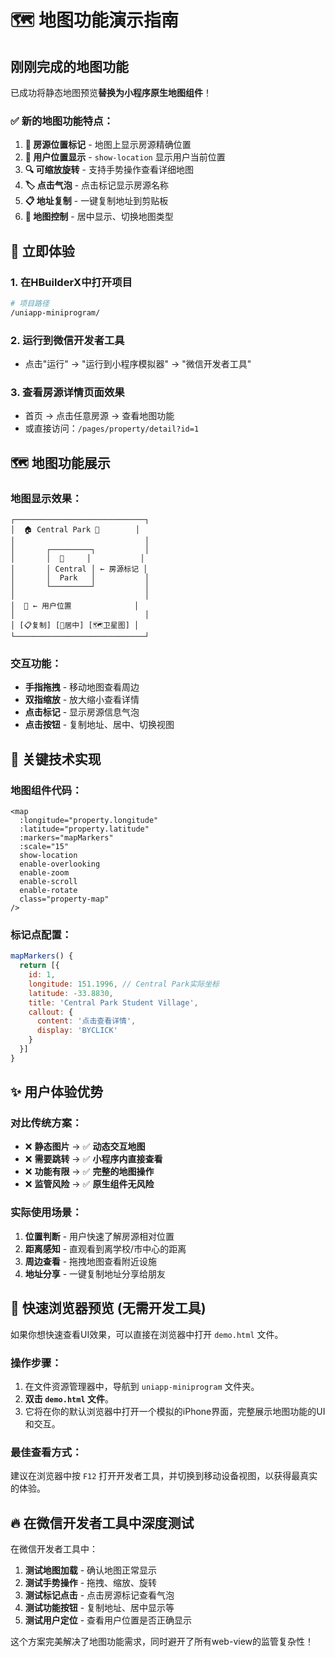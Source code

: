 # 🗺️ 地图功能演示指南

## 刚刚完成的地图功能

已成功将静态地图预览**替换为小程序原生地图组件**！

### ✅ 新的地图功能特点：

1. **📍 房源位置标记** - 地图上显示房源精确位置
2. **📱 用户位置显示** - `show-location` 显示用户当前位置
3. **🔍 可缩放旋转** - 支持手势操作查看详细地图
4. **🏷️ 点击气泡** - 点击标记显示房源名称
5. **📋 地址复制** - 一键复制地址到剪贴板
6. **🎯 地图控制** - 居中显示、切换地图类型

## 🚀 立即体验

### 1. 在HBuilderX中打开项目
```bash
# 项目路径
/uniapp-miniprogram/
```

### 2. 运行到微信开发者工具
- 点击"运行" → "运行到小程序模拟器" → "微信开发者工具"

### 3. 查看房源详情页面效果
- 首页 → 点击任意房源 → 查看地图功能
- 或直接访问：`/pages/property/detail?id=1`

## 🗺️ 地图功能展示

### 地图显示效果：
```
┌─────────────────────────────┐
│  🏠 Central Park 📍        │
│                             │
│       ┌─────────┐           │
│       │  🏢     │           │
│       │ Central │ ← 房源标记 │
│       │  Park   │           │
│       └─────────┘           │
│                             │
│  📍 ← 用户位置              │
│                             │
│ [📋复制] [🎯居中] [🗺️卫星图] │
└─────────────────────────────┘
```

### 交互功能：
- **手指拖拽** - 移动地图查看周边
- **双指缩放** - 放大缩小查看详情
- **点击标记** - 显示房源信息气泡
- **点击按钮** - 复制地址、居中、切换视图

## 🎯 关键技术实现

### 地图组件代码：
```vue
<map 
  :longitude="property.longitude" 
  :latitude="property.latitude"
  :markers="mapMarkers"
  :scale="15"
  show-location
  enable-overlooking
  enable-zoom
  enable-scroll
  enable-rotate
  class="property-map"
/>
```

### 标记点配置：
```javascript
mapMarkers() {
  return [{
    id: 1,
    longitude: 151.1996, // Central Park实际坐标
    latitude: -33.8830,
    title: 'Central Park Student Village',
    callout: {
      content: '点击查看详情',
      display: 'BYCLICK'
    }
  }]
}
```

## ✨ 用户体验优势

### 对比传统方案：
- ❌ **静态图片** → ✅ **动态交互地图**
- ❌ **需要跳转** → ✅ **小程序内直接查看**
- ❌ **功能有限** → ✅ **完整的地图操作**
- ❌ **监管风险** → ✅ **原生组件无风险**

### 实际使用场景：
1. **位置判断** - 用户快速了解房源相对位置
2. **距离感知** - 直观看到离学校/市中心的距离
3. **周边查看** - 拖拽地图查看附近设施
4. **地址分享** - 一键复制地址分享给朋友

## 🚀 快速浏览器预览 (无需开发工具)

如果你想快速查看UI效果，可以直接在浏览器中打开 `demo.html` 文件。

### 操作步骤：
1. 在文件资源管理器中，导航到 `uniapp-miniprogram` 文件夹。
2. **双击 `demo.html` 文件**。
3. 它将在你的默认浏览器中打开一个模拟的iPhone界面，完整展示地图功能的UI和交互。

### 最佳查看方式：
建议在浏览器中按 `F12` 打开开发者工具，并切换到移动设备视图，以获得最真实的体验。

## 🔥 在微信开发者工具中深度测试

在微信开发者工具中：
1. **测试地图加载** - 确认地图正常显示
2. **测试手势操作** - 拖拽、缩放、旋转
3. **测试标记点击** - 点击房源标记查看气泡
4. **测试功能按钮** - 复制地址、居中显示等
5. **测试用户定位** - 查看用户位置是否正确显示

这个方案完美解决了地图功能需求，同时避开了所有web-view的监管复杂性！
